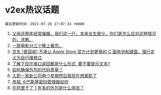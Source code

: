 # v2ex热议话题

`最后更新时间：2021-07-26 17:07:33 +0800`

1. [父母这两年经常催婚，我们这一行，本来女生就少。你们是怎么应对这种情况的，求教。](https://www.v2ex.com/t/791690)
1. [一部电影分三个晚上看完。](https://www.v2ex.com/t/791684)
1. [京东 [爱回收] 不承认 Apple Store 官方计划更换的 C 面电池和键盘，强行定义为自行维修过](https://www.v2ex.com/t/791656)
1. [了解下现在接口返回都是什么形式, 要不要提示文本?](https://www.v2ex.com/t/791754)
1. [如何确保外包的代码质量？](https://www.v2ex.com/t/791701)
1. [入职一家新公司两个星期然后我现在想离职了](https://www.v2ex.com/t/791739)
1. [彦祖 卡巴斯基密码管理器如何](https://www.v2ex.com/t/791761)
1. [在阿里干了 1 年多的外包是什么体验？](https://www.v2ex.com/t/791702)

